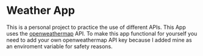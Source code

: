 # Weather App

This is a personal project to practice the use of different APIs.
This App uses the [openweathermap](https://openweathermap.org/api) API.
To make this app functional for yourself you need to add your own openweathermap API key because I added mine as an enviroment variable for safety reasons.

